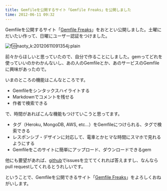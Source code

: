 ```yaml
---
title: Gemfileを公開するサイト「Gemfile Freaks」を公開しました
time: 2012-06-11 09:32
---
```


Gemfileを公開するサイト「[Gemfile Freaks](http://gemfile-freaks.herokuapp.com/)」をおととい公開しました。土曜にだいたい作って、日曜にユーザー認証をつけました。

![f:id:naoty_k:20120611091354j:plain](http://cdn-ak.f.st-hatena.com/images/fotolife/n/naoty_k/20120611/20120611091354.jpg "f:id:naoty\_k:20120611091354j:plain")

前々からほしいと思っていたので、自分で作ることにしました。gemってどれを使っていいのかわかんないし、あの人のGemfileとか、あのサービスのGemfileに興味があったので。

いまのところの機能はこんなところです。

- Gemfileをシンタックスハイライトする
- Markdownでコメントを残せる
- 作者で検索できる

で、時間があればこんな機能もつけていこうと思ってます。

- タグ（Heroku, MongoDB, AWS, etc...）をGemfileにつけられる、タグで検索できる
- レスポンシブ・デザインに対応して、電車とかヒマな時間にスマホで見れるようにする
- Gemfileをこのサイトに簡単にアップロード、ダウンロードできるgem

他にも要望があれば、[github](https://github.com/naoty/GemfileFreaks)でissuesを立ててくれれば答えますし、なんならpull requestしてくれるとうれしいです。

ということで、Gemfileを公開できるサイト「[Gemfile Freaks](http://gemfile-freaks.herokuapp.com/)」をよろしくおねがいします。
